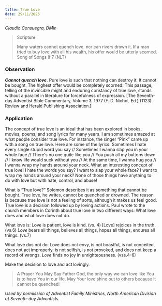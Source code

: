 ```yaml
---
title: True Love
date: 29/11/2025
---
```


_Claudio Consuegra, DMin_

> <p>Scripture</p>
> Many waters cannot quench love, nor can rivers drown it. If a man tried to buy love with all his wealth, his offer would be utterly scorned. Song of Songs 8:7 (NLT)

### Observation

**_Cannot quench love_.** Pure love is such that nothing can destroy it. It cannot be bought. The highest offer would be completely scorned. This passage, telling of the invincible might and enduring constancy of true love, stands without a parallel in literature for forcefulness of expression. [The Seventh-day Adventist Bible Commentary, Volume 3. 1977 (F. D. Nichol, Ed.) (1123). Review and Herald Publishing Association.]

### Application

The concept of true love is an ideal that has been explored in books, movies, poems, and song lyrics for many years. I am sometimes amazed at what people consider true love. For instance, the singer “Pink” came up with a song on true love. Here are some of the lyrics: Sometimes I hate every single stupid word you say // Sometimes I wanna slap you in your whole face // There's no one quite like you // You push all my buttons down // I know life would suck without you // At the same time, I wanna hug you // I wanna wrap my hands around your neck. What an interesting concept of true love! I hate the words you say? I want to slap your whole face? I want to wrap my hands around your neck? None of those things have anything to do with love but with hate, control, and abuse!

What is “True love?” Solomon describes it as something that cannot be bought. True love, he writes, cannot be quenched or drowned. The reason is because true love is not a feeling of sorts, although it makes us feel good. True love is a decision followed up by loving actions. Paul wrote to the church members in Corinth about true love in two different ways: What love does and what love does not do.

What love is: Love is patient, love is kind. (vs. 4) [Love] rejoices in the truth. (vs.6) _Love_ bears all things, believes all things, hopes all things, endures all things. (vs.7)

What love dos not do: Love does not envy, is not boastful, is not conceited, does not act improperly, is not selfish, is not provoked, and does not keep a record of wrongs. _Love_ finds no joy in unrighteousness. (vss.4-6)

Make the decision to love and act lovingly.

> <callout>A Prayer You May Say</callout>
> Father God, the only way we can love like You is to have You in our life. May Your love shine out to others because it cannot be quenched!

_Used by permission of Adventist Family Ministries, North American Division of Seventh-day Adventists._